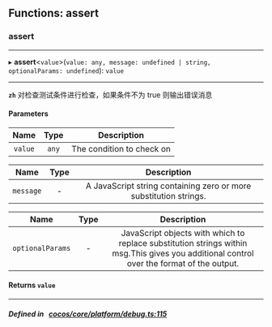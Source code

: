 ## Functions: assert

### assert


___
▸ **assert**<`value`\>(`value: any, message: undefined | string, optionalParams: undefined`): `value`
___



**`zh`** 
对检查测试条件进行检查，如果条件不为 true 则输出错误消息



#### Parameters

| Name | Type | Description |
| :------: | :------: | :------: |
| `value` | `any` | The condition to check on  |

| Name | Type | Description |
| :------: | :------: | :------: |
| `message` | - | A JavaScript string containing zero or more substitution strings.  |

| Name | Type | Description |
| :------: | :------: | :------: |
| `optionalParams` | - | JavaScript objects with which to replace substitution strings within msg.This gives you additional control over the format of the output.  |


#### Returns `value` 
___


##### Defined in &nbsp;   [cocos/core/platform/debug.ts:115](https://github.com/cocos-creator/engine/blob/c7bf6b8a9/cocos/core/platform/debug.ts#L115)&nbsp;
